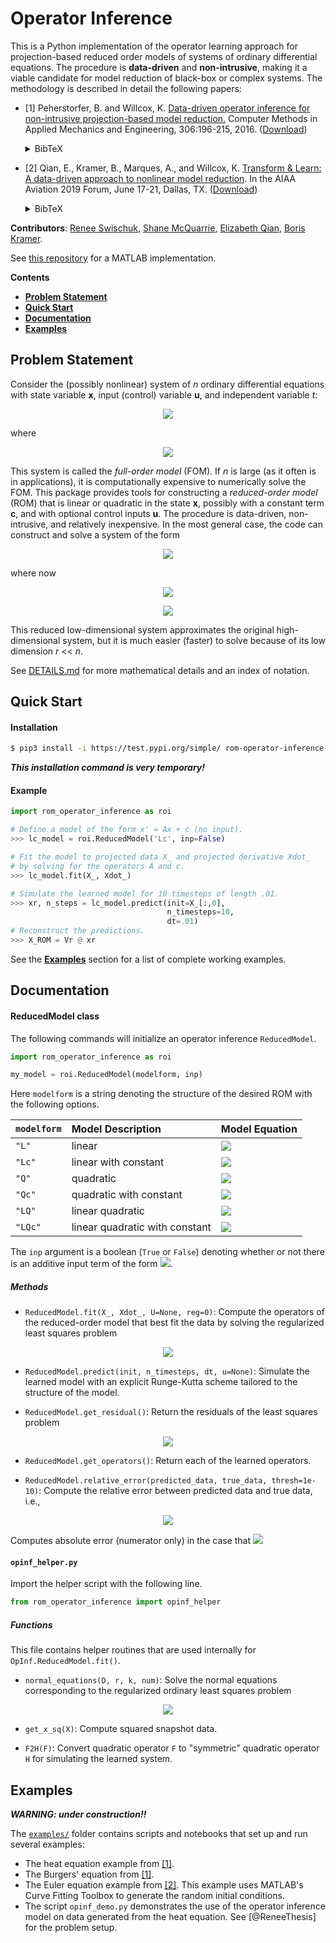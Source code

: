 # Operator Inference

This is a Python implementation of the operator learning approach for projection-based reduced order models of systems of ordinary differential equations.
The procedure is **data-driven** and **non-intrusive**, making it a viable candidate for model reduction of black-box or complex systems.
The methodology is described in detail the following papers:

- \[1\] Peherstorfer, B. and Willcox, K.
[Data-driven operator inference for non-intrusive projection-based model reduction.](https://www.sciencedirect.com/science/article/pii/S0045782516301104)
Computer Methods in Applied Mechanics and Engineering, 306:196-215, 2016.
([Download](https://cims.nyu.edu/~pehersto/preprints/Non-intrusive-model-reduction-Peherstorfer-Willcox.pdf))<details><summary>BibTeX</summary><pre>
@article{Peherstorfer16DataDriven,
    title     = {Data-driven operator inference for nonintrusive projection-based model reduction},
    author    = {Peherstorfer, B. and Willcox, K.},
    journal   = {Computer Methods in Applied Mechanics and Engineering},
    volume    = {306},
    pages     = {196--215},
    year      = {2016},
    publisher = {Elsevier}
}</pre></details>

- \[2\] Qian, E., Kramer, B., Marques, A., and Willcox, K.
[Transform & Learn: A data-driven approach to nonlinear model reduction](https://arc.aiaa.org/doi/10.2514/6.2019-3707).
In the AIAA Aviation 2019 Forum, June 17-21, Dallas, TX. ([Download](https://www.dropbox.com/s/5znea6z1vntby3d/QKMW_aviation19.pdf?dl=0))<details><summary>BibTeX</summary><pre>
@inbook{QKMW2019aviation,
    author    = {Qian, E. and Kramer, B. and Marques, A. N. and Willcox, K. E.},
    title     = {Transform \&amp; Learn: A data-driven approach to nonlinear model reduction},
    booktitle = {AIAA Aviation 2019 Forum},
    doi       = {10.2514/6.2019-3707},
    URL       = {https://arc.aiaa.org/doi/abs/10.2514/6.2019-3707},
    eprint    = {https://arc.aiaa.org/doi/pdf/10.2514/6.2019-3707}
}</pre></details>

**Contributors**: [Renee Swischuk](https://github.com/swischuk), [Shane McQuarrie](https://github.com/shanemcq18), [Elizabeth Qian](https://github.com/elizqian), [Boris Kramer](https://github.com/bokramer).

See [this repository](https://github.com/elizqian/operator-inference) for a MATLAB implementation.

**Contents**
- [**Problem Statement**](#problem-statement)
- [**Quick Start**](#quick-start)
- [**Documentation**](#documentation)
- [**Examples**](#examples)

## Problem Statement

Consider the (possibly nonlinear) system of _n_ ordinary differential equations with state variable **x**, input (control) variable **u**, and independent variable _t_:

<p align="center">
  <img src="https://latex.codecogs.com/svg.latex?\dot{\mathbf{x}}(t)=\mathbf{f}(t,\mathbf{x}(t),\mathbf{u}(t)),"/>
</p>

where

<p align="center">
  <img src="https://latex.codecogs.com/svg.latex?\mathbf{x}:\mathbb{R}\to\mathbb{R}^n,\qquad\mathbf{u}:\mathbb{R}\to\mathbb{R}^m,\qquad\mathbf{f}:\mathbb{R}\times\mathbb{R}^n\times\mathbb{R}^m\to\mathbb{R}^n."/>
</p>

This system is called the _full-order model_ (FOM).
If _n_ is large (as it often is in applications), it is computationally expensive to numerically solve the FOM.
This package provides tools for constructing a _reduced-order model_ (ROM) that is linear or quadratic in the state **x**, possibly with a constant term **c**, and with optional control inputs **u**.
The procedure is data-driven, non-intrusive, and relatively inexpensive.
In the most general case, the code can construct and solve a system of the form

<p align="center">
  <img src="https://latex.codecogs.com/svg.latex?\dot{\hat{\mathbf{x}}}(t)=\hat{A}\hat{\mathbf{x}}(t)+\hat{H}(\hat{\mathbf{x}}\otimes\hat{\mathbf{x}})(t)+\hat{B}\mathbf{u}(t)+\hat{\mathbf{c}},"/>
</p>

<!-- <p align="center">
  <img src="https://latex.codecogs.com/svg.latex?\dot{\hat{\mathbf{x}}}(t)=\hat{A}\hat{\mathbf{x}}(t)+\hat{H}(\hat{\mathbf{x}}\otimes\hat{\mathbf{x}})(t)+\hat{B}\mathbf{u}(t)+\sum_{i=1}^m\hat{N}_{i}\hat{\mathbf{x}}(t)u_{i}(t)+\hat{\mathbf{c}},"/>
</p> -->

where now

<p align="center">
  <img src="https://latex.codecogs.com/svg.latex?\hat{\mathbf{x}}:\mathbb{R}\to\mathbb{R}^r,\qquad\mathbf{u}:\mathbb{R}\to\mathbb{R}^m,\qquad\hat{\mathbf{c}}\in\mathbb{R}^r,\qquad%20r\ll%20n,"/>
</p>
<p align="center">
  <img src="https://latex.codecogs.com/svg.latex?\hat{A}\in\mathbb{R}^{r\times%20r},\qquad\hat{H}\in\mathbb{R}^{r\times%20r^2},\qquad\hat{B}\in\mathbb{R}^{r\times%20m}."/>
</p>

<!-- <p align="center">
  <img src="https://latex.codecogs.com/svg.latex?\hat{A}\in\mathbb{R}^{r\times%20r},\qquad\hat{H}\in\mathbb{R}^{r\times%20r^2},\qquad\hat{B}\in\mathbb{R}^{r\times%20m},\qquad\hat{N}_{i}\in\mathbb{R}^{r\times%20r}."/>
</p> -->

This reduced low-dimensional system approximates the original high-dimensional system, but it is much easier (faster) to solve because of its low dimension _r_ << _n_.

See [DETAILS.md](DETAILS.md) for more mathematical details and an index of notation.

## Quick Start

#### Installation

```bash
$ pip3 install -i https://test.pypi.org/simple/ rom-operator-inference-shanemcq18
```

_**This installation command is very temporary!**_

#### Example

<!-- TODO: what are these variables?? -->

```python
import rom_operator_inference as roi

# Define a model of the form x' = Ax + c (no input).
>>> lc_model = roi.ReducedModel('Lc', inp=False)

# Fit the model to projected data X_ and projected derivative Xdot_
# by solving for the operators A and c.
>>> lc_model.fit(X_, Xdot_)

# Simulate the learned model for 10 timesteps of length .01.
>>> xr, n_steps = lc_model.predict(init=X_[:,0],
                                   n_timesteps=10,
                                   dt=.01)
# Reconstruct the predictions.
>>> X_ROM = Vr @ xr
```

See the [**Examples**](#examples) section for a list of complete working examples.


## Documentation

#### ReducedModel class

The following commands will initialize an operator inference `ReducedModel`.

```python
import rom_operator_inference as roi

my_model = roi.ReducedModel(modelform, inp)
```

Here `modelform` is a string denoting the structure of
the desired ROM with the following options.

| `modelform` | Model Description | Model Equation |
| :------- | :---------------- | :------------- |
|  `"L"`   |  linear | <img src="https://latex.codecogs.com/svg.latex?\dot{\hat{\mathbf{x}}}(t)=\hat{A}{\hat{\mathbf{x}}(t)"/>
|  `"Lc"`  |  linear with constant | <img src="https://latex.codecogs.com/svg.latex?\dot{\hat{\mathbf{x}}}(t)=\hat{A}{\hat{\mathbf{x}}(t)+\hat{\mathbf{c}}"/>
|  `"Q"`   |  quadratic | <img src="https://latex.codecogs.com/svg.latex?\dot{\hat{\mathbf{x}}}(t)=\hat{H}(\hat{\mathbf{x}}\otimes\hat{\mathbf{x}})(t)"/>
|  `"Qc"`  |  quadratic with constant | <img src="https://latex.codecogs.com/svg.latex?\dot{\hat{\mathbf{x}}}(t)=\hat{H}(\hat{\mathbf{x}}\otimes\hat{\mathbf{x}})(t)+\hat{\mathbf{c}}"/>
|  `"LQ"`  |  linear quadratic | <img src="https://latex.codecogs.com/svg.latex?\dot{\hat{\mathbf{x}}}(t)=\hat{A}\hat{\mathbf{x}}(t)+\hat{H}(\hat{\mathbf{x}}\otimes\hat{\mathbf{x}})(t)"/>
|  `"LQc"` |  linear quadratic with constant | <img src="https://latex.codecogs.com/svg.latex?\dot{\hat{\mathbf{x}}}(t)=\hat{A}\hat{\mathbf{x}}(t)+\hat{H}(\hat{\mathbf{x}}\otimes\hat{\mathbf{x}})(t)+\hat{\mathbf{c}}"/>

The `inp` argument is a boolean (`True` or `False`) denoting whether or not there is an additive input term of the form <img src="https://latex.codecogs.com/svg.latex?B\mathbf{u}(t)"/>.


##### Methods

- `ReducedModel.fit(X_, Xdot_, U=None, reg=0)`: Compute the operators of the reduced-order model that best fit the data by solving the regularized least
    squares problem
<p align="center"><img src="https://latex.codecogs.com/svg.latex?\underset{\mathbf{o}_i}{\text{min}}||D\mathbf{o}_i-\mathbf{r}||_2^2+\lambda||P\mathbf{o}_i||_2^2."/></p>

- `ReducedModel.predict(init, n_timesteps, dt, u=None)`: Simulate the learned model with an explicit Runge-Kutta scheme tailored to the structure of the model.

- `ReducedModel.get_residual()`: Return the residuals of the least squares problem
<p align="center"><img src="https://latex.codecogs.com/svg.latex?||DO^T-\dot{X}^T||_F^2\qquad\text{and}\qquad||O^T||_F^2."/></p>

- `ReducedModel.get_operators()`: Return each of the learned operators.

- `ReducedModel.relative_error(predicted_data, true_data, thresh=1e-10)`: Compute the relative error between predicted data and true data, i.e.,
<p align="center"><img src="https://latex.codecogs.com/svg.latex?\frac{||\texttt{true\_data}-\texttt{predicted\_data}||}{||\texttt{true\_data}||}"./></p> Computes absolute error (numerator only) in the case that <img src="https://latex.codecogs.com/svg.latex?||\texttt{true\_data}||<\texttt{thresh}."/>


#### `opinf_helper.py`

Import the helper script with the following line.

```python
from rom_operator_inference import opinf_helper
```

##### Functions

This file contains helper routines that are used internally for `OpInf.ReducedModel.fit()`.

- `normal_equations(D, r, k, num)`: Solve the normal equations corresponding to the regularized ordinary least squares problem
<p align="center"><img src="https://latex.codecogs.com/svg.latex?\underset{\mathbf{o}_i}{\text{min}}||D\mathbf{o}_i-\mathbf{r}||_2^2+\lambda||P\mathbf{o}_i||_2^2."/></p>

-  `get_x_sq(X)`: Compute squared snapshot data.

-  `F2H(F)`: Convert quadratic operator `F` to "symmetric" quadratic operator `H` for simulating the learned system.


<!-- ### `integration_helpers.py`

Import the integration helper script with the following line.

```python
from rom__inference import integration_helpers
```

##### Functions

This file contains Runge-Kutta integrators that are used within `OpInf.ReducedModel.predict()`.
The choice of integrator depends on `Model.degree`.

- `rk4advance_L(x, dt, A, B=0, u=0)`
- `rk4advance_Lc(x, dt, A, c, B=0, u=0)`
- `rk4advance_Q(x, dt, H, B=0, u=0)`
- `rk4advance_Qc(x, dt, H, c, B=0, u=0)`
- `rk4advance_LQ(x, dt, A, H, B=0, u=0)`
- `rk4advance_LQc(x, dt, A, H, c, B=0, u=0)`

**Parameters**:
- `x ((r,) ndarray)`: The current (reduced-dimension) state.
- `dt (float)`: Time step size.
- `A ((r,r) ndarray)`: The linear state operator.
- `H ((r,r**2) ndarray)`: The matricized quadratic state operator.
- `c ((r,) ndarray)`: The constant term.
- `B ((r,p) ndarray)`: The input operator; only needed if `Model.inp` is `True`.
- `u ((p,) ndarray)`: The input at the current time; only needed if `Model.inp` is `True`.

**Returns**:
- `x_next ((r,) ndarray)`: The next (reduced-dimension) state. -->

## Examples

_**WARNING: under construction!!**_

The [`examples/`](examples/) folder contains scripts and notebooks that set up and run several examples:
- The heat equation example from [\[1\]](https://www.sciencedirect.com/science/article/pii/S0045782516301104).
- The Burgers' equation from [\[1\]](https://www.sciencedirect.com/science/article/pii/S0045782516301104).
- The Euler equation example from [\[2\]](https://arc.aiaa.org/doi/10.2514/6.2019-3707).
This example uses MATLAB's Curve Fitting Toolbox to generate the random initial conditions.
- The script `opinf_demo.py` demonstrates the use of the operator inference model on data generated from the heat equation.
See [@ReneeThesis] for the problem setup.

<!-- TODO: actual links to the folders or files -->
